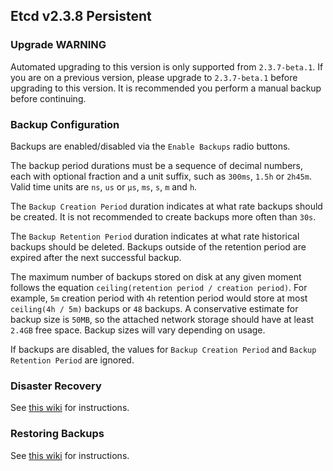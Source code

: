 ## Etcd v2.3.8 Persistent

### Upgrade WARNING

Automated upgrading to this version is only supported from `2.3.7-beta.1`. If you are on a previous version, please upgrade to `2.3.7-beta.1` before upgrading to this version. It is recommended you perform a manual backup before continuing.

### Backup Configuration

Backups are enabled/disabled via the `Enable Backups` radio buttons.

The backup period durations must be a sequence of decimal numbers, each with optional fraction and a unit suffix, such as `300ms`, `1.5h` or `2h45m`. Valid time units are `ns`, `us` or `µs`, `ms`, `s`, `m` and `h`.

The `Backup Creation Period` duration indicates at what rate backups should be created. It is not recommended to create backups more often than `30s`.

The `Backup Retention Period` duration indicates at what rate historical backups should be deleted. Backups outside of the retention period are expired after the next successful backup.

The maximum number of backups stored on disk at any given moment follows the equation `ceiling(retention period / creation period)`. For example, `5m` creation period with `4h` retention period would store at most `ceiling(4h / 5m)` backups or `48` backups. A conservative estimate for backup size is `50MB`, so the attached network storage should have at least `2.4GB` free space. Backup sizes will vary depending on usage.

If backups are disabled, the values for `Backup Creation Period` and `Backup Retention Period` are ignored.

### Disaster Recovery

See [this wiki](https://github.com/rancher/rancher/wiki/Kubernetes-Management#disaster-recovery) for instructions.

### Restoring Backups

See [this wiki](https://github.com/rancher/rancher/wiki/Kubernetes-Management#restoring-backups) for instructions.
